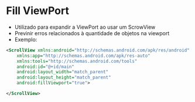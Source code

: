 # Fill ViewPort 
* Utilizado para expandir a ViewPort ao usar um ScrowView
* Previnir erros relacionados à quantidade de objetos na viewport
* Exemplo:
```xml
<ScrollView xmlns:android="http://schemas.android.com/apk/res/android"
    xmlns:app="http://schemas.android.com/apk/res-auto"
    xmlns:tools="http://schemas.android.com/tools"
    android:id="@+id/main"
    android:layout_width="match_parent"
    android:layout_height="match_parent"
    android:fillViewport="true">

</ScrollView>
```
